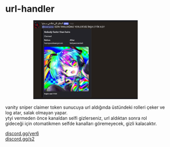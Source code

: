 # url-handler
<p align="center"> 
  <kbd>
<img src="https://raw.githubusercontent.com/hairo2018/url-handler/main/aptalhairo.png" width="328"></img>
  </kbd>
</p>

vanity sniper claimer token sunucuya url aldığında üstündeki rolleri çeker ve log atar, salak olmayan yapar.  
ytyi vermeden önce kanaldan selfi gizlerseniz, url aldıktan sonra rol gideceği için otomatikmen selfde kanalları göremeyecek, gizli kalacaktır.  

[discord.gg/yer6](https://discord.gg/yer6)  
[discord.gg/s2](https://discord.gg/s2)


